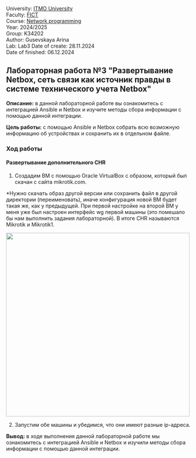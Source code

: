 University: [ITMO University](https://itmo.ru/ru/)  
Faculty: [FICT](https://fict.itmo.ru)  
Course: [Network programming](https://github.com/itmo-ict-faculty/network-programming)  
Year: 2024/2025  
Group: K34202  
Author: Gusevskaya Arina  
Lab: Lab3 
Date of create: 28.11.2024  
Date of finished: 06.12.2024 

## Лабораторная работа №3 "Развертывание Netbox, сеть связи как источник правды в системе технического учета Netbox"

<b>Описание:</b> в данной лабораторной работе вы ознакомитесь с интеграцией Ansible и Netbox и изучите методы сбора информации с помощью данной интеграции.
<p><b>Цель работы:</b> c помощью Ansible и Netbox собрать всю возможную информацию об устройствах и сохранить их в отдельном файле.</p>

### Ход работы
#### Развертывание дополнительного CHR
1. Создадим ВМ с помощью Oracle VirtualBox с образом, который был скачан с сайта mikrotik.com.

*Нужно скачать образ другой версии или сохранить файл в другой директории (переименовать), иначе конфигурация новой ВМ будет такая же, как у предыдущей. При первой настройке на второй ВМ у меня уже был настроен интерфейс wg первой машины (это помешало бы нам выполнить задания лабораторной). В итоге CHR называются Mikrotik и Mikrotik1.

<img src="img/monitor.png" width="500">

2. Запустим обе машины и убедимся, что они имеют разные ip-адреса.

<p><b>Вывод:</b> в ходе выполнения данной лабораторной работе мы ознакомитесь с интеграцией Ansible и Netbox и изучили методы сбора информации с помощью данной интеграции.</p>
